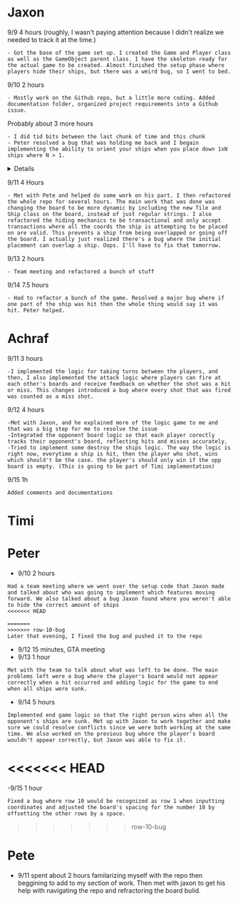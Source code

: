 # Jaxon

9/9 4 hours (roughly, I wasn't paying attention because I didn't realize we needed to track it at the time.)

```
- Got the base of the game set up. I created the Game and Player class as well as the GameObject parent class. I have the skeleton ready for the actual game to be created. Almost finished the setup phase where players hide their ships, but there was a weird bug, so I went to bed.
```

9/10 2 hours

```
- Mostly work on the Github repo, but a little more coding. Added documentation folder, organized project requirements into a Github issue.
```

Probably about 3 more hours

```
- I did tid bits between the last chunk of time and this chunk
- Peter resolved a bug that was holding me back and I begain implementing the ability to orient your ships when you place down 1xN ships where N > 1.
```

<details>
  <img width="718" alt="Screenshot 2024-09-10 at 10 21 23 PM" src="https://github.com/user-attachments/assets/fab53248-c921-43d3-9ea7-9b3edc05bae9">
</details>

9/11 4 Hours

```
- Met with Pete and helped do some work on his part. I then refactored the whole repo for several hours. The main work that was done was changing the board to be more dynamic by including the new Tile and Ship class on the board, instead of just regular strings. I also refactored the hiding mechanics to be transactional and only accept transactions where all the coords the ship is attempting to be placed on are valid. This prevents a ship from being overlapped or going off the board. I actually just realized there's a bug where the initial placement can overlap a ship. Oops. I'll have to fix that tomorrow.
```

9/13 2 hours

```
- Team meeting and refactored a bunch of stuff
```

9/14 7.5 hours

```
- Had to refactor a bunch of the game. Resolved a major bug where if one part of the ship was hit then the whole thing would say it was hit. Peter helped.
```

# Achraf

9/11 3 hours

```
-I implemented the logic for taking turns between the players, and then, I also implemented the attack logic where players can fire at each other's boards and receive feedback on whether the shot was a hit or miss. This changes introduced a bug where every shot that was fired was counted as a miss shot.
```

9/12 4 hours

```
-Met with Jaxon, and he explained more of the logic game to me and that was a big step for me to resolve the issue
-Integrated the opponent board logic so that each player corectly tracks their opponent's board, reflecting hits and misses accurately.
-Tried to implement some destroy the ships logic. The way the logic is right now, everytime a ship is hit, then the player who shot, wins which should't be the case. the player's should only win if the opp board is empty. (This is going to be part of Timi implementation)
```

9/15 1h

```
Added comments and documentations
```

# Timi

# Peter
- 9/10 2 hours
```
Had a team meeting where we went over the setup code that Jaxon made and talked about who was going to implement which features moving forward. We also talked about a bug Jaxon found where you weren't able to hide the correct amount of ships
<<<<<<< HEAD

=======
>>>>>>> row-10-bug
Later that evening, I fixed the bug and pushed it to the repo
```
- 9/12 15 minutes, GTA meeting
- 9/13 1 hour
```
Met with the team to talk about what was left to be done. The main problems left were a bug where the player's board would not appear correctly when a hit occurred and adding logic for the game to end when all ships were sunk.
```
- 9/14 5 hours 
```
Implemented end game logic so that the right person wins when all the opponent's ships are sunk. Met up with Jaxon to work together and make sure we could resolve conflicts since we were both working at the same time. We also worked on the previous bug where the player's board wouldn't appear correctly, but Jaxon was able to fix it.
```
<<<<<<< HEAD
=======
-9/15 1 hour
```
Fixed a bug where row 10 would be recognized as row 1 when inputting coordinates and adjusted the board's spacing for the number 10 by offsetting the other rows by a space.
```
>>>>>>> row-10-bug

# Pete

- 9/11 spent about 2 hours familarizing myself with the repo then beggining to add to my section of work. Then met with jaxon to get his help with navigating the repo and refractoring the board bulid.